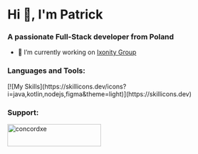 <h1>Hi 👋, I'm Patrick</h1>
<h3>A passionate Full-Stack developer from Poland</h3>

- 🔭 I’m currently working on [Ixonity Group](https://ixonity.com)

<h3 align="left">Languages and Tools:</h3>
[![My Skills](https://skillicons.dev/icons?i=java,kotlin,nodejs,figma&theme=light)](https://skillicons.dev)

<h3 align="left">Support:</h3>
<p><a href="https://ko-fi.com/concordxe"> <img align="left" src="https://cdn.ko-fi.com/cdn/kofi3.png?v=3" height="50" width="210" alt="concordxe" /></a></p><br><br>
